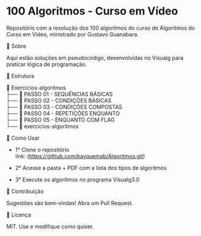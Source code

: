 # 100 Algoritmos - Curso em Vídeo
Repositório com a resolução dos 100 algoritmos do curso de Algoritmos do Curso em Vídeo, ministrado por Gustavo Guanabara.

📌 Sobre

Aqui estão soluções em pseudocódigo, desenvolvidas no Visualg para praticar lógica de programação.

📂 Estrutura

📂 Exercicios-algoritmos<br>
├── 📂 PASSO 01 - SEQUÊNCIAS BÁSICAS<br>
├── 📂 PASSO 02 - CONDIÇÕES BÁSICAS<br>
├── 📂 PASSO 03 - CONDIÇÕES COMPOSTAS<br>
├── 📂 PASSO 04 - REPETIÇÕES ENQUANTO<br>
├── 📂 PASSO 05 - ENQUANTO COM FLAG<br>
└── 📑 exercicios-algoritmos<br>

🚀 Como Usar

- 1° Clone o repositório <br>
link: (https://github.com/kayquemab/Algoritmos.git)

- 2° Acesse a pasta + PDF com a lista dos tipos de algoritmos
- 3° Execute os algoritmos no programa Visualg3.0

🤝 Contribuição

Sugestões são bem-vindas! Abra um Pull Request.

📜 Licença

MIT. Use e modifique como quiser.
